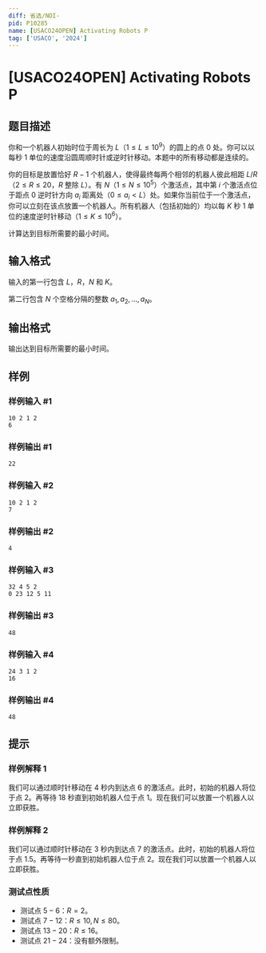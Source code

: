 ```yaml
---
diff: 省选/NOI-
pid: P10285
name: [USACO24OPEN] Activating Robots P
tag: ['USACO', '2024']
---
```

# [USACO24OPEN] Activating Robots P
## 题目描述

你和一个机器人初始时位于周长为 $L$（$1\le L\le 10^9$）的圆上的点 $0$ 处。你可以以每秒 $1$ 
单位的速度沿圆周顺时针或逆时针移动。本题中的所有移动都是连续的。

你的目标是放置恰好 $R-1$ 个机器人，使得最终每两个相邻的机器人彼此相距 $L/R$（$2\le R\le 20$，$R$ 整除 $L$）。有 $N$（$1\le N\le 10^5$）个激活点，其中第 $i$ 个激活点位于距点 $0$ 逆时针方向 $a_i$ 距离处（$0\le a_i<L$）处。如果你当前位于一个激活点，你可以立刻在该点放置一个机器人。所有机器人（包括初始的）均以每 $K$ 秒 $1$ 单位的速度逆时针移动（$1\le K\le 10^6$）。

计算达到目标所需要的最小时间。 
## 输入格式

输入的第一行包含 $L$，$R$，$N$ 和 $K$。

第二行包含 $N$ 个空格分隔的整数 $a_1,a_2,\ldots,a_N$。 
## 输出格式

 输出达到目标所需要的最小时间。
## 样例

### 样例输入 #1
```
10 2 1 2
6
```
### 样例输出 #1
```
22
```
### 样例输入 #2
```
10 2 1 2
7
```
### 样例输出 #2
```
4
```
### 样例输入 #3
```
32 4 5 2
0 23 12 5 11
```
### 样例输出 #3
```
48
```
### 样例输入 #4
```
24 3 1 2
16
```
### 样例输出 #4
```
48
```
## 提示

### 样例解释 1

我们可以通过顺时针移动在 $4$ 秒内到达点 $6$ 的激活点。此时，初始的机器人将位于点 $2$。再等待 $18$ 秒直到初始机器人位于点 $1$。现在我们可以放置一个机器人以立即获胜。 

### 样例解释 2

我们可以通过顺时针移动在 $3$ 秒内到达点 $7$ 的激活点。此时，初始的机器人将位于点 $1.5$。再等待一秒直到初始机器人位于点 $2$。现在我们可以放置一个机器人以立即获胜。 

### 测试点性质

- 测试点 $5-6$：$R=2$。
- 测试点 $7-12$：$R\le 10,N\le 80$。
- 测试点 $13-20$：$R\le 16$。
- 测试点 $21-24$：没有额外限制。
